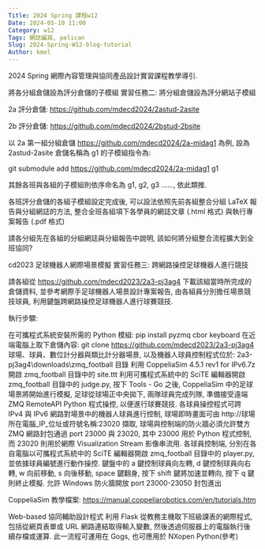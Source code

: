 ```yaml
---
Title: 2024 Spring 課程w12
Date: 2024-05-10 11:00
Category: w12
Tags: 網誌編寫, pelican
Slug: 2024-Spring-W12-blog-tutorial
Author: kmol
---
```


2024 Spring 網際內容管理與協同產品設計實習課程教學導引.

<!-- PELICAN_END_SUMMARY -->

將各分組倉儲設為評分倉儲的子模組
實習任務二: 將分組倉儲設為評分網站子模組

2a 評分倉儲: https://github.com/mdecd2024/2astud-2asite

2b 評分倉儲: https://github.com/mdecd2024/2bstud-2bsite

以 2a 第一組分組倉儲 https://github.com/mdecd2024/2a-midag1 為例, 設為 2astud-2asite 倉儲名稱為 g1 的子模組指令為:

git submodule add https://github.com/mdecd2024/2a-midag1 g1

其餘各班與各組的子模組則依序命名為 g1, g2, g3 ......, 依此類推.

各班評分倉儲的各組子模組設定完成後, 可以設法依照先前各組整合分組 LaTeX 報告與分組網誌的方法, 整合全班各組項下各學員的網誌文章 (.html 格式) 與執行專案報告 (.pdf 格式)

請各分組先在各組的分組網誌與分組報告中說明, 該如何將分組整合流程擴大到全班協同?

cd2023 足球機器人網際場景模擬
實習任務三: 跨網路操控足球機器人進行競技

請各組從 https://github.com/mdecd2023/2a3-pj3ag4 下載該組當時所完成的倉儲資料, 並參考網際手足球機器人場景設計專案報告, 由各組員分別擔任場景競技球員, 利用鍵盤跨網路操控足球機器人進行球賽競技.

執行步驟:

在可攜程式系統安裝所需的 Python 模組: pip install pyzmq cbor keyboard
在近端電腦上取下倉儲內容: git clone https://github.com/mdecd2023/2a3-pj3ag4
球場、球員、數位計分器與類比計分器場景, 以及機器人球員控制程式位於: 2a3-pj3ag4\downloads\zmq_football 目錄
利用 CoppeliaSim 4.5.1 rev1 for IPv6.7z 開啟 zmq_football 目錄中的 site.ttt
利用可攜程式系統中的 SciTE 編輯器開啟 zmq_football 目錄中的 judge.py, 按下 Tools - Go 之後, CoppeliaSim 中的足球場景將開始進行模擬, 足球從球場正中央拋下, 兩隊球員完成列隊, 準備接受遠端 ZMQ RemoteAPI Python 程式操控, 以便進行球賽競技.
各球員操控程式可跨 IPv4 與 IPv6 網路對場景中的機器人球員進行控制, 球場即時畫面可由 http://球場所在電腦_IP_位址或符號名稱:23020 擷取, 球場與控制端的防火牆必須允許雙方 ZMQ 網路封包通過 port 23000 與 23020, 其中 23000 用於 Python 程式控制, 而 23020 則用於網際 Visualization Stream 影像串流用.
各球員控制端, 分別在各自電腦以可攜程式系統中的 SciTE 編輯器開啟 zmq_football 目錄中的 player.py, 並依據球員編號進行動作操控.
鍵盤中的 a 鍵控制球員向左轉, d 鍵控制球員向右轉, w 向前移動, s 向後移動, space 鍵翻身, 按下 shift 鍵將加速並轉向, 按下 q 鍵則終止模擬.
允許 Windows 防火牆開放 port 23000-23050 封包進出

CoppeliaSim 教學檔案: https://manual.coppeliarobotics.com/en/tutorials.htm

Web-based 協同輔助設計程式
利用 Flask 從教務主機取下班級課表的網際程式, 包括從網頁表單或 URL 網路連結取得輸入變數, 然後透過伺服器上的電腦執行後續存檔或運算. 此一流程可運用在 Gogs, 也可應用於 NXopen Python(參考)